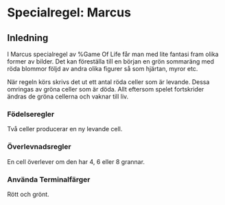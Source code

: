 # Specialregel: Marcus

## Inledning 
 I Marcus specialregel av %Game Of Life får man med lite fantasi fram olika former av bilder. Det kan föreställa till en början en grön sommaräng med röda blommor följd av andra olika
 figurer så som hjärtan, myror etc. 

 När regeln körs skrivs det ut ett antal röda celler som är levande. Dessa omringas av gröna celler som är döda. Allt eftersom spelet fortskrider ändras de gröna cellerna och vaknar till liv.
 
 
 
### Födelseregler
 Två celler producerar en ny levande cell.

### Överlevnadsregler
 En cell överlever om den har 4, 6 eller 8 grannar.

### Använda Terminalfärger
 Rött och grönt.
 